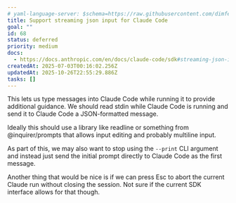 ```yaml
---
# yaml-language-server: $schema=https://raw.githubusercontent.com/dimfeld/llmutils/main/schema/rmplan-plan-schema.json
title: Support streaming json input for Claude Code
goal: ""
id: 68
status: deferred
priority: medium
docs:
  - https://docs.anthropic.com/en/docs/claude-code/sdk#streaming-json-input
createdAt: 2025-07-03T00:16:02.256Z
updatedAt: 2025-10-26T22:55:29.886Z
tasks: []
---
```


This lets us type messages into Claude Code while running it to provide additional guidance. We should read stdin while Claude Code is running and send it to Claude Code a JSON-formatted message.

Ideally this should use a library like readline or something from @inquirer/prompts that allows input editing and
probably multiline input.

As part of this, we may also want to stop using the `--print` CLI argument and instead just send the initial prompt
directly to Claude Code as the first message.

Another thing that would be nice is if we can press Esc to abort the current Claude run without closing the session. Not
sure if the current SDK interface allows for that though.
